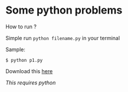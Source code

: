 # Some python problems

How to run ?

Simple run ``python filename.py`` in your terminal

Sample:
```
$ python p1.py
```

Download this [here](https://github.com/moseslucas/some-pythons/archive/master.zip)

*This requires python*
